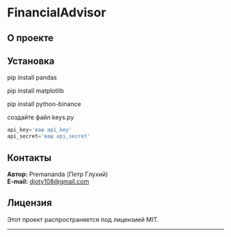 # FinancialAdvisor

## О проекте

## Установка

pip install pandas

pip install matplotlib

pip install python-binance  

создайте файл keys.py
```python
api_key='ваш api_key'
api_secret='ваш api_secret'
```

## Контакты

**Автор:** Premananda (Петр Глухий)  
**E-mail:** [djoty108@gmail.com](mailto:djoty108@gmail.com)

## Лицензия

Этот проект распространяется под лицензией MIT.  

---